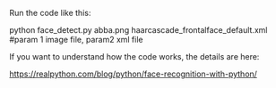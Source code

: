 Run the code like this:

python face_detect.py abba.png haarcascade_frontalface_default.xml         #param 1 image file, param2 xml file

If you want to understand how the code works, the details are here:

https://realpython.com/blog/python/face-recognition-with-python/

